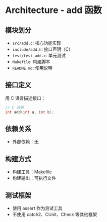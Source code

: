 # Architecture - add 函数

## 模块划分
- `src/add.c`: 核心功能实现
- `include/add.h`: 接口声明（C）
- `test/test_add.c`: 单元测试
- `Makefile`: 构建脚本
- `README.md`: 使用说明

## 接口定义
用 C 语言描述接口：
```c
// C 示例
int add(int a, int b);
```

## 依赖关系
- 外部依赖：无

## 构建方式
- 构建工具：Makefile
- 构建输出：可执行文件

## 测试框架
- 使用 assert 作为测试工具
- 不使用 catch2、CUnit、Check 等其他框架